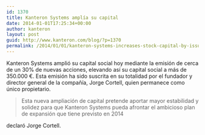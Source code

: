 ```yaml
---
id: 1370
title: Kanteron Systems amplía su capital
date: 2014-01-01T17:25:34+00:00
author: kanteron
layout: post
guid: http://www.kanteron.com/blog/?p=1370
permalink: /2014/01/01/kanteron-systems-increases-stock-capital-by-issuing-new-stock/
---
```

Kanteron Systems amplió su capital social hoy mediante la emisión de cerca de un 30% de nuevas acciones, elevando así su capital social a más de 350.000 €. Esta emisión ha sido suscrita en su totalidad por el fundador y director general de la compañía, Jorge Cortell, quien permanece como único propietario.

> Esta nueva ampliación de capital pretende aportar mayor estabilidad y solidez para que Kanteron Systems pueda afrontar el ambicioso plan de expansión que tiene previsto en 2014

declaró Jorge Cortell.

&nbsp;